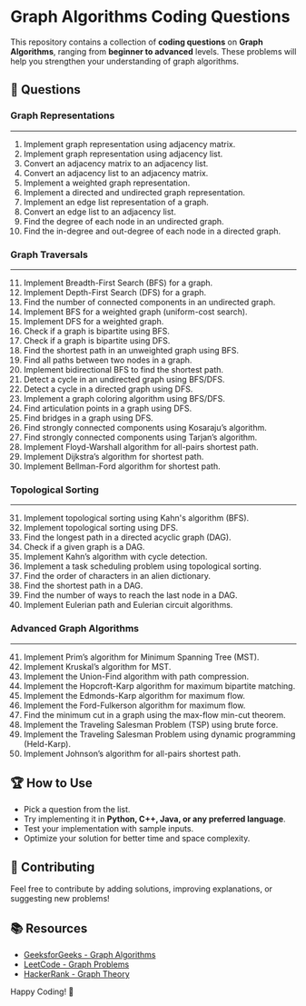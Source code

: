# Graph Algorithms Coding Questions

This repository contains a collection of **coding questions** on **Graph Algorithms**, ranging from **beginner to advanced** levels. These problems will help you strengthen your understanding of graph algorithms.

## 📌 **Questions**

### **Graph Representations**

---

1. Implement graph representation using adjacency matrix.
2. Implement graph representation using adjacency list.
3. Convert an adjacency matrix to an adjacency list.
4. Convert an adjacency list to an adjacency matrix.
5. Implement a weighted graph representation.
6. Implement a directed and undirected graph representation.
7. Implement an edge list representation of a graph.
8. Convert an edge list to an adjacency list.
9. Find the degree of each node in an undirected graph.
10. Find the in-degree and out-degree of each node in a directed graph.

### **Graph Traversals**

---

11. Implement Breadth-First Search (BFS) for a graph.
12. Implement Depth-First Search (DFS) for a graph.
13. Find the number of connected components in an undirected graph.
14. Implement BFS for a weighted graph (uniform-cost search).
15. Implement DFS for a weighted graph.
16. Check if a graph is bipartite using BFS.
17. Check if a graph is bipartite using DFS.
18. Find the shortest path in an unweighted graph using BFS.
19. Find all paths between two nodes in a graph.
20. Implement bidirectional BFS to find the shortest path.
21. Detect a cycle in an undirected graph using BFS/DFS.
22. Detect a cycle in a directed graph using DFS.
23. Implement a graph coloring algorithm using BFS/DFS.
24. Find articulation points in a graph using DFS.
25. Find bridges in a graph using DFS.
26. Find strongly connected components using Kosaraju’s algorithm.
27. Find strongly connected components using Tarjan’s algorithm.
28. Implement Floyd-Warshall algorithm for all-pairs shortest path.
29. Implement Dijkstra’s algorithm for shortest path.
30. Implement Bellman-Ford algorithm for shortest path.

### **Topological Sorting**

---

31. Implement topological sorting using Kahn's algorithm (BFS).
32. Implement topological sorting using DFS.
33. Find the longest path in a directed acyclic graph (DAG).
34. Check if a given graph is a DAG.
35. Implement Kahn’s algorithm with cycle detection.
36. Implement a task scheduling problem using topological sorting.
37. Find the order of characters in an alien dictionary.
38. Find the shortest path in a DAG.
39. Find the number of ways to reach the last node in a DAG.
40. Implement Eulerian path and Eulerian circuit algorithms.

### **Advanced Graph Algorithms**

---

41. Implement Prim’s algorithm for Minimum Spanning Tree (MST).
42. Implement Kruskal’s algorithm for MST.
43. Implement the Union-Find algorithm with path compression.
44. Implement the Hopcroft-Karp algorithm for maximum bipartite matching.
45. Implement the Edmonds-Karp algorithm for maximum flow.
46. Implement the Ford-Fulkerson algorithm for maximum flow.
47. Find the minimum cut in a graph using the max-flow min-cut theorem.
48. Implement the Traveling Salesman Problem (TSP) using brute force.
49. Implement the Traveling Salesman Problem using dynamic programming (Held-Karp).
50. Implement Johnson’s algorithm for all-pairs shortest path.

## 🏆 **How to Use**
- Pick a question from the list.
- Try implementing it in **Python, C++, Java, or any preferred language**.
- Test your implementation with sample inputs.
- Optimize your solution for better time and space complexity.

## 🚀 **Contributing**
Feel free to contribute by adding solutions, improving explanations, or suggesting new problems!

## 📚 **Resources**
- [GeeksforGeeks - Graph Algorithms](https://www.geeksforgeeks.org/graph-data-structure-and-algorithms/)
- [LeetCode - Graph Problems](https://leetcode.com/problemset/all/)
- [HackerRank - Graph Theory](https://www.hackerrank.com/domains/tutorials/10-days-of-graphs)

Happy Coding! 🎯


